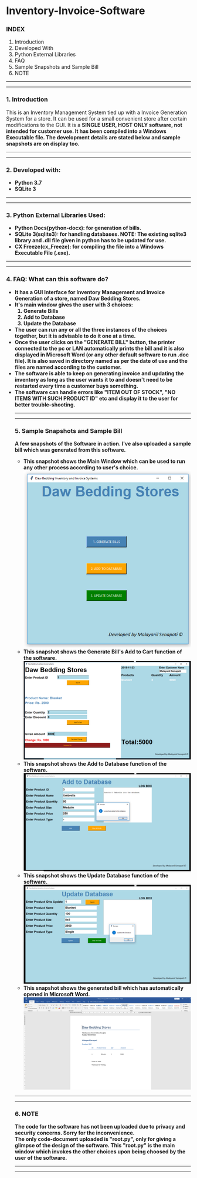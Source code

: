 # Inventory-Invoice-Software
<h3>INDEX</h3>
<ol>
  <li>Introduction</li>
  <li>Developed With</li>
  <li>Python External Libraries</li>
  <li>FAQ</li>
  <li>Sample Snapshots and Sample Bill</li>
  <li>NOTE</li>
  </ol>
  <hr>
  <hr>

<h3>1. Introduction</h3>
<p>This is an Inventory Management System tied up with a Invoice Generation System for a store. It can be used for a small convenient store after certain modifications to the GUI. It is a <b>SINGLE USER, HOST ONLY<b> software, not intended for customer use. It has been compiled into a Windows Executable file. The development details are stated below and sample snapshots are on display too.</p>
<hr>
<hr>
<h3>2. Developed with: </h3>
<ul>
  <li>Python 3.7</li>
  <li>SQLite 3</li>
 </ul>
 <hr>
 <hr>
 <h3>3. Python External Libraries Used:</h3>
 <ul>
  <li><b>Python Docs</b>(python-docx): for generation of bills.</li>
  <li><b>SQLite 3</b>(sqlite3): for handling databases. <b>NOTE</b>: The existing sqlite3 library and .dll file given in python has to be updated for use.</li>
  <li><b>CX Freeze</b>(cx_Freeze): for compiling the file into a Windows Executable File (.exe).</li>
 </ul>
 <hr>
 <hr>
 <h3>4. FAQ: What can this software do?</h3>
 <ul>
  <li>It has a GUI Interface for Inventory Management and Invoice Generation of a store, named Daw Bedding Stores.</li>
  <li>It's main window gives the user with 3 choices:
    <ol>
      <li>Generate Bills</li>
      <li>Add to Database</li>
      <li>Update the Database</li>
    </ol>
  <li>The user can run any or all the three instances of the choices together, but it is advisable to do it one at a time.</li>
  <li>Once the user clicks on the "GENERATE BILL" button, the printer connected to the pc or LAN automatically prints the bill and it is also displayed in Microsoft Word (or any other default software to run .doc file). It is also saved in directory named as per the date of use and the files are named according to the customer.</li>
  <li>The software is able to keep on generating invoice and updating the inventory as long as the user wants it to and doesn't need to be restarted every time a customer buys something.</li>
  <li>The software can handle errors like "ITEM OUT OF STOCK", "NO ITEMS WITH SUCH PRODUCT ID" etc and display it to the user for better trouble-shooting.</li>
  </ol>
  <hr>
  <hr>
<h3>5. Sample Snapshots and Sample Bill</h3>
  <p> A few snapshots of the Software in action. I've also uploaded a sample bill which was generated from this software.</p>
  <ul>
  <li>This snapshot shows the Main Window which can be used to run any other process according to user's choice.
    <img src="https://github.com/Malayanil/Inventory-Invoice-Software/blob/master/root_snap.jpg"></li>
  <li>This snapshot shows the Generate Bill's Add to Cart function of the software.
  <img src="https://github.com/Malayanil/Inventory-Invoice-Software/blob/master/add_to_cart_snap.jpg")</li>
  <li>This snapshot shows the Add to Database function of the software.
  <img src="https://github.com/Malayanil/Inventory-Invoice-Software/blob/master/add_to_db_snap.jpg"></li>
  <li>This snapshot shows the Update Database function of the software.
    <img src="https://github.com/Malayanil/Inventory-Invoice-Software/blob/master/update_snap.jpg"></li>
  <li>This snapshot shows the generated bill which has automatically opened in Microsoft Word.
    <img src="https://github.com/Malayanil/Inventory-Invoice-Software/blob/master/bill_snap.jpg"></li>
  </ul>
  <hr>
  <hr>
  <h3>6. NOTE</h3>
  <p>The code for the software has not been uploaded due to privacy and security concerns. Sorry for the inconvenience.<br> The only code-document uploaded is "root.py", only for giving a glimpse of the design of the software. This "root.py" is the main window which invokes the other choices upon being choosed by the user of the software.</p>
  <hr>
  <hr>
